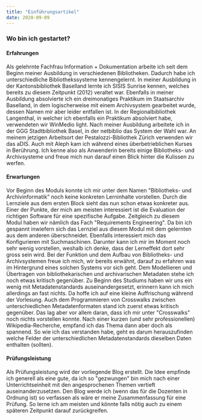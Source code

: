 ```yaml
---
title: "Einführungsartikel"
date: 2020-09-09
---
```


### Wo bin ich gestartet?

#### Erfahrungen
Als gelehrnte Fachfrau Information + Dokumentation arbeite ich seit dem Beginn meiner Ausbildung in verschiedenen Bibliotheken. Dadurch habe ich unterschiedliche Bibliothekssysteme kennengelernt. In meiner Ausbildung in der Kantonsbibliothek Baselland lernte ich SISIS Sunrise kennen, welches bereits zu diesem Zeitpunkt (2012) veraltet war. Ebenfalls in meiner Ausbildung absolvierte ich ein dreimonatiges Praktikum im Staatsarchiv Baselland, in dem logischerweise mit einem Archivsystem gearbeitet wurde, dessen Namen mir aber leider entfallen ist. In der Regionalbibliothek Langenthal, in welcher ich ebenfalls ein Praktikum absolviert habe, verwendeten wir WinMedio light. 
Nach meiner Ausbildung arbeitete ich in der GGG Stadtbibliothek Basel, in der netbiblio das System der Wahl war. An meinem jetzigen Arbeitsort der Pestalozzi-Bibliothek Zürich verwenden wir das aDIS. Auch mit Aleph kam ich während eines überbetrieblichen Kurses in Berührung. Ich kenne also als Anwenderin bereits einige Bibliotheks- und Archivsysteme und freue mich nun darauf einen Blick hinter die Kulissen zu werfen. 

#### Erwartungen
Vor Beginn des Moduls konnte ich mir unter dem Namen "Bibliotheks- und Archivinformatik" noch keine konkreten Lerninhalte vorstellen. Durch die Lernziele aus dem ersten Block sieht das nun schon etwas konkreter aus. Einer der Punkte, der mich am meisten interessiert ist die Evaluation der richtigen Software für eine spezifische Aufgabe. Zeitgleich zu diesem Modul haben wir nämlich das Fach "Requirements Engineering". Da bin ich gespannt inwiefern sich das Lernziel aus diesem Modul mit dem gelernten aus dem anderen überschneidet. 
Ebenfalls interessiert mich das Konfigurieren mit Suchmaschinen. Darunter kann ich mir im Moment noch sehr wenig vorstellen, weshalb ich denke, dass der Lerneffekt dort sehr gross sein wird.
Bei der Funktion und dem Aufbau von Bibliotheks- und Archivsystemen freue ich mich, wir bereits erwähnt, darauf zu erfahren was im Hintergrund eines solchen Systems vor sich geht. 
Dem Modellieren und Übertragen von bibliothekarischen und archivarischen Metadaten stehe ich noch etwas kritisch gegenüber. Zu Beginn des Studiums haben wir uns ein wenig mit Metadatenstandards auseinandergesetzt, erinnern kann ich mich allerdings an fast nichts. Da hoffe ich auf eine kleine Auffrischung während der Vorlesung.
Auch dem Programmieren von Crosswalks zwischen unterschiedlichen Metadatenformaten stand ich zuerst etwas kritisch gegenüber. Das lag aber vor allem daran, dass ich mir unter "Crosswalks" noch nichts vorstellen konnte. Nach einer kurzen (und sehr professionellen) Wikipedia-Recherche, empfand ich das Thema dann aber doch als spannend. So wie ich das verstanden habe, geht es darum herauszufinden welche Felder der unterschiedlichen Metadatenstandards dieselben Daten enthalten (sollten). 

#### Prüfungsleistung
Als Prüfungsleistung wird der vorliegende Blog erstellt. Die Idee empfinde ich generell als eine gute, da ich so "gezwungen" bin mich nach einer Unterrichtseinheit mit den angesprochenen Themen vertieft auseinanderzusetzen. 
Den Blog werde ich (wenn das für die Dozenten in Ordnung ist) so verfassen als wäre er meine Zusammenfassung für eine Prüfung. So lerne ich am meisten und könnte falls nötig auch zu einem späteren Zeitpunkt darauf zurückgreifen. 
